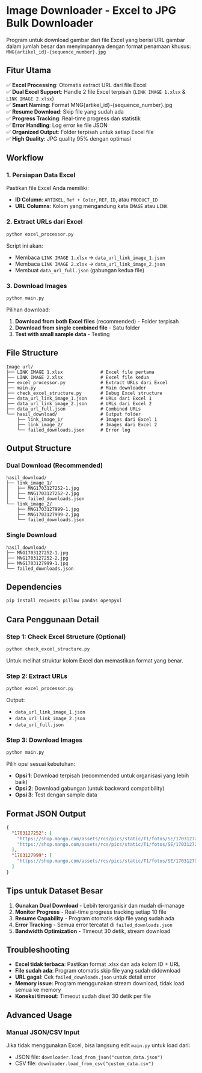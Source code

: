 # Image Downloader - Excel to JPG Bulk Downloader

Program untuk download gambar dari file Excel yang berisi URL gambar dalam jumlah besar dan menyimpannya dengan format penamaan khusus: `MNG{artikel_id}-{sequence_number}.jpg`

## Fitur Utama

✅ **Excel Processing**: Otomatis extract URL dari file Excel  
✅ **Dual Excel Support**: Handle 2 file Excel terpisah (`LINK IMAGE 1.xlsx` & `LINK IMAGE 2.xlsx`)  
✅ **Smart Naming**: Format MNG{artikel_id}-{sequence_number}.jpg  
✅ **Resume Download**: Skip file yang sudah ada  
✅ **Progress Tracking**: Real-time progress dan statistik  
✅ **Error Handling**: Log error ke file JSON  
✅ **Organized Output**: Folder terpisah untuk setiap Excel file  
✅ **High Quality**: JPG quality 95% dengan optimasi  

## Workflow

### 1. Persiapan Data Excel
Pastikan file Excel Anda memiliki:
- **ID Column**: `ARTIKEL`, `Ref + Color`, `REF`, `ID`, atau `PRODUCT_ID`
- **URL Columns**: Kolom yang mengandung kata `IMAGE` atau `LINK`

### 2. Extract URLs dari Excel
```bash
python excel_processor.py
```
Script ini akan:
- Membaca `LINK IMAGE 1.xlsx` → `data_url_link_image_1.json`
- Membaca `LINK IMAGE 2.xlsx` → `data_url_link_image_2.json`
- Membuat `data_url_full.json` (gabungan kedua file)

### 3. Download Images
```bash
python main.py
```
Pilihan download:
1. **Download from both Excel files** (recommended) - Folder terpisah
2. **Download from single combined file** - Satu folder
3. **Test with small sample data** - Testing

## File Structure

```
Image url/
├── LINK IMAGE 1.xlsx              # Excel file pertama
├── LINK IMAGE 2.xlsx              # Excel file kedua
├── excel_processor.py             # Extract URLs dari Excel
├── main.py                        # Main downloader
├── check_excel_structure.py       # Debug Excel structure
├── data_url_link_image_1.json     # URLs dari Excel 1
├── data_url_link_image_2.json     # URLs dari Excel 2
├── data_url_full.json             # Combined URLs
└── hasil_download/                # Output folder
    ├── link_image_1/              # Images dari Excel 1
    ├── link_image_2/              # Images dari Excel 2
    └── failed_downloads.json      # Error log
```

## Output Structure

### Dual Download (Recommended)
```
hasil_download/
├── link_image_1/
│   ├── MNG1703127252-1.jpg
│   ├── MNG1703127252-2.jpg
│   └── failed_downloads.json
└── link_image_2/
    ├── MNG1703127999-1.jpg
    ├── MNG1703127999-2.jpg
    └── failed_downloads.json
```

### Single Download
```
hasil_download/
├── MNG1703127252-1.jpg
├── MNG1703127252-2.jpg
├── MNG1703127999-1.jpg
└── failed_downloads.json
```

## Dependencies

```bash
pip install requests pillow pandas openpyxl
```

## Cara Penggunaan Detail

### Step 1: Check Excel Structure (Optional)
```bash
python check_excel_structure.py
```
Untuk melihat struktur kolom Excel dan memastikan format yang benar.

### Step 2: Extract URLs
```bash
python excel_processor.py
```
Output:
- `data_url_link_image_1.json`
- `data_url_link_image_2.json` 
- `data_url_full.json`

### Step 3: Download Images
```bash
python main.py
```
Pilih opsi sesuai kebutuhan:
- **Opsi 1**: Download terpisah (recommended untuk organisasi yang lebih baik)
- **Opsi 2**: Download gabungan (untuk backward compatibility)
- **Opsi 3**: Test dengan sample data

## Format JSON Output

```json
{
  "1703127252": [
    "https://shop.mango.com/assets/rcs/pics/static/T1/fotos/SE/17031272_52.jpg",
    "https://shop.mango.com/assets/rcs/pics/static/T1/fotos/SE/17031272_52_R.jpg"
  ],
  "1703127999": [
    "https://shop.mango.com/assets/rcs/pics/static/T1/fotos/SE/17031279_99.jpg"
  ]
}
```

## Tips untuk Dataset Besar

1. **Gunakan Dual Download** - Lebih terorganisir dan mudah di-manage
2. **Monitor Progress** - Real-time progress tracking setiap 10 file
3. **Resume Capability** - Program otomatis skip file yang sudah ada
4. **Error Tracking** - Semua error tercatat di `failed_downloads.json`
5. **Bandwidth Optimization** - Timeout 30 detik, stream download

## Troubleshooting

- **Excel tidak terbaca**: Pastikan format .xlsx dan ada kolom ID + URL
- **File sudah ada**: Program otomatis skip file yang sudah didownload
- **URL gagal**: Cek `failed_downloads.json` untuk detail error
- **Memory issue**: Program menggunakan stream download, tidak load semua ke memory
- **Koneksi timeout**: Timeout sudah diset 30 detik per file

## Advanced Usage

### Manual JSON/CSV Input
Jika tidak menggunakan Excel, bisa langsung edit `main.py` untuk load dari:
- JSON file: `downloader.load_from_json("custom_data.json")`
- CSV file: `downloader.load_from_csv("custom_data.csv")`
